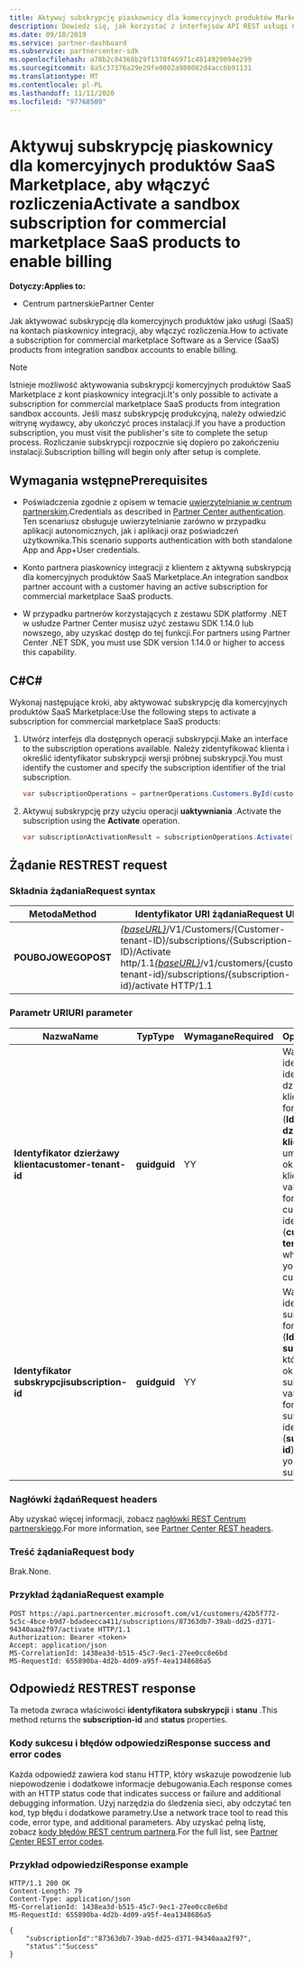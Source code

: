 ```yaml
---
title: Aktywuj subskrypcję piaskownicy dla komercyjnych produktów Marketplace
description: Dowiedz się, jak korzystać z interfejsów API REST usługi C/# i Centrum partnerskiego, aby aktywować subskrypcję piaskownicy dla komercyjnych produktów Marketplace.
ms.date: 09/10/2019
ms.service: partner-dashboard
ms.subservice: partnercenter-sdk
ms.openlocfilehash: a78b2c84368b29f1378f46971c4814929094e299
ms.sourcegitcommit: 8a5c37376a29e29fe0002a980082d4acc6b91131
ms.translationtype: MT
ms.contentlocale: pl-PL
ms.lasthandoff: 11/11/2020
ms.locfileid: "97768509"
---
```

# <a name="activate-a-sandbox-subscription-for-commercial-marketplace-saas-products-to-enable-billing"></a><span data-ttu-id="09824-103">Aktywuj subskrypcję piaskownicy dla komercyjnych produktów SaaS Marketplace, aby włączyć rozliczenia</span><span class="sxs-lookup"><span data-stu-id="09824-103">Activate a sandbox subscription for commercial marketplace SaaS products to enable billing</span></span>

<span data-ttu-id="09824-104">**Dotyczy:**</span><span class="sxs-lookup"><span data-stu-id="09824-104">**Applies to:**</span></span>

- <span data-ttu-id="09824-105">Centrum partnerskie</span><span class="sxs-lookup"><span data-stu-id="09824-105">Partner Center</span></span>

<span data-ttu-id="09824-106">Jak aktywować subskrypcję dla komercyjnych produktów jako usługi (SaaS) na kontach piaskownicy integracji, aby włączyć rozliczenia.</span><span class="sxs-lookup"><span data-stu-id="09824-106">How to activate a subscription for commercial marketplace Software as a Service (SaaS) products from integration sandbox accounts to enable billing.</span></span>

> [!NOTE]
> <span data-ttu-id="09824-107">Istnieje możliwość aktywowania subskrypcji komercyjnych produktów SaaS Marketplace z kont piaskownicy integracji.</span><span class="sxs-lookup"><span data-stu-id="09824-107">It's only possible to activate a subscription for commercial marketplace SaaS products from integration sandbox accounts.</span></span> <span data-ttu-id="09824-108">Jeśli masz subskrypcję produkcyjną, należy odwiedzić witrynę wydawcy, aby ukończyć proces instalacji.</span><span class="sxs-lookup"><span data-stu-id="09824-108">If you have a production subscription, you must visit the publisher's site to complete the setup process.</span></span> <span data-ttu-id="09824-109">Rozliczanie subskrypcji rozpocznie się dopiero po zakończeniu instalacji.</span><span class="sxs-lookup"><span data-stu-id="09824-109">Subscription billing will begin only after setup is complete.</span></span>

## <a name="prerequisites"></a><span data-ttu-id="09824-110">Wymagania wstępne</span><span class="sxs-lookup"><span data-stu-id="09824-110">Prerequisites</span></span>

- <span data-ttu-id="09824-111">Poświadczenia zgodnie z opisem w temacie [uwierzytelnianie w centrum partnerskim](partner-center-authentication.md).</span><span class="sxs-lookup"><span data-stu-id="09824-111">Credentials as described in [Partner Center authentication](partner-center-authentication.md).</span></span> <span data-ttu-id="09824-112">Ten scenariusz obsługuje uwierzytelnianie zarówno w przypadku aplikacji autonomicznych, jak i aplikacji oraz poświadczeń użytkownika.</span><span class="sxs-lookup"><span data-stu-id="09824-112">This scenario supports authentication with both standalone App and App+User credentials.</span></span>

- <span data-ttu-id="09824-113">Konto partnera piaskownicy integracji z klientem z aktywną subskrypcją dla komercyjnych produktów SaaS Marketplace.</span><span class="sxs-lookup"><span data-stu-id="09824-113">An integration sandbox partner account with a customer having an active subscription for commercial marketplace SaaS products.</span></span>

- <span data-ttu-id="09824-114">W przypadku partnerów korzystających z zestawu SDK platformy .NET w usłudze Partner Center musisz użyć zestawu SDK 1.14.0 lub nowszego, aby uzyskać dostęp do tej funkcji.</span><span class="sxs-lookup"><span data-stu-id="09824-114">For partners using Partner Center .NET SDK, you must use SDK version 1.14.0 or higher to access this capability.</span></span>

## <a name="c"></a><span data-ttu-id="09824-115">C\#</span><span class="sxs-lookup"><span data-stu-id="09824-115">C\#</span></span>

<span data-ttu-id="09824-116">Wykonaj następujące kroki, aby aktywować subskrypcję dla komercyjnych produktów SaaS Marketplace:</span><span class="sxs-lookup"><span data-stu-id="09824-116">Use the following steps to activate a subscription for commercial marketplace SaaS products:</span></span>

1. <span data-ttu-id="09824-117">Utwórz interfejs dla dostępnych operacji subskrypcji.</span><span class="sxs-lookup"><span data-stu-id="09824-117">Make an interface to the subscription operations available.</span></span> <span data-ttu-id="09824-118">Należy zidentyfikować klienta i określić identyfikator subskrypcji wersji próbnej subskrypcji.</span><span class="sxs-lookup"><span data-stu-id="09824-118">You must identify the customer and specify the subscription identifier of the trial subscription.</span></span>

   ```csharp
   var subscriptionOperations = partnerOperations.Customers.ById(customerId).Subscriptions.ById(subscriptionId);
   ```

2. <span data-ttu-id="09824-119">Aktywuj subskrypcję przy użyciu operacji **uaktywniania** .</span><span class="sxs-lookup"><span data-stu-id="09824-119">Activate the subscription using the **Activate** operation.</span></span>

   ```csharp
   var subscriptionActivationResult = subscriptionOperations.Activate();
   ```

## <a name="rest-request"></a><span data-ttu-id="09824-120">Żądanie REST</span><span class="sxs-lookup"><span data-stu-id="09824-120">REST request</span></span>

### <a name="request-syntax"></a><span data-ttu-id="09824-121">Składnia żądania</span><span class="sxs-lookup"><span data-stu-id="09824-121">Request syntax</span></span>

| <span data-ttu-id="09824-122">Metoda</span><span class="sxs-lookup"><span data-stu-id="09824-122">Method</span></span>     | <span data-ttu-id="09824-123">Identyfikator URI żądania</span><span class="sxs-lookup"><span data-stu-id="09824-123">Request URI</span></span>                                                                            |
|------------|----------------------------------------------------------------------------------------|
| <span data-ttu-id="09824-124">**POUBOJOWEGO**</span><span class="sxs-lookup"><span data-stu-id="09824-124">**POST**</span></span> | <span data-ttu-id="09824-125">[*{baseURL}*](partner-center-rest-urls.md)/V1/Customers/{Customer-tenant-ID}/subscriptions/{Subscription-ID}/Activate http/1.1</span><span class="sxs-lookup"><span data-stu-id="09824-125">[*{baseURL}*](partner-center-rest-urls.md)/v1/customers/{customer-tenant-id}/subscriptions/{subscription-id}/activate HTTP/1.1</span></span> |

### <a name="uri-parameter"></a><span data-ttu-id="09824-126">Parametr URI</span><span class="sxs-lookup"><span data-stu-id="09824-126">URI parameter</span></span>

| <span data-ttu-id="09824-127">Nazwa</span><span class="sxs-lookup"><span data-stu-id="09824-127">Name</span></span>                   | <span data-ttu-id="09824-128">Typ</span><span class="sxs-lookup"><span data-stu-id="09824-128">Type</span></span>     | <span data-ttu-id="09824-129">Wymagane</span><span class="sxs-lookup"><span data-stu-id="09824-129">Required</span></span> | <span data-ttu-id="09824-130">Opis</span><span class="sxs-lookup"><span data-stu-id="09824-130">Description</span></span>                                                                                                                                            |
|------------------------|----------|----------|--------------------------------------------------------------------------------------------------------------------------------------------------------|
| <span data-ttu-id="09824-131">**Identyfikator dzierżawy klienta**</span><span class="sxs-lookup"><span data-stu-id="09824-131">**customer-tenant-id**</span></span> | <span data-ttu-id="09824-132">**guid**</span><span class="sxs-lookup"><span data-stu-id="09824-132">**guid**</span></span> | <span data-ttu-id="09824-133">Y</span><span class="sxs-lookup"><span data-stu-id="09824-133">Y</span></span> | <span data-ttu-id="09824-134">Wartość to identyfikator identyfikatora dzierżawy klienta w formacie GUID (**Identyfikator dzierżawy klienta**), który umożliwia określenie klienta.</span><span class="sxs-lookup"><span data-stu-id="09824-134">The value is a GUID-formatted customer tenant identifier (**customer-tenant-id**), which allows you to specify a customer.</span></span> |
| <span data-ttu-id="09824-135">**Identyfikator subskrypcji**</span><span class="sxs-lookup"><span data-stu-id="09824-135">**subscription-id**</span></span> | <span data-ttu-id="09824-136">**guid**</span><span class="sxs-lookup"><span data-stu-id="09824-136">**guid**</span></span> | <span data-ttu-id="09824-137">Y</span><span class="sxs-lookup"><span data-stu-id="09824-137">Y</span></span> | <span data-ttu-id="09824-138">Wartość jest identyfikatorem subskrypcji w formacie GUID (**Identyfikator subskrypcji**), który umożliwia określenie subskrypcji.</span><span class="sxs-lookup"><span data-stu-id="09824-138">The value is a GUID-formatted subscription identifier (**subscription-id**), which allows you to specify a subscription.</span></span> |

### <a name="request-headers"></a><span data-ttu-id="09824-139">Nagłówki żądań</span><span class="sxs-lookup"><span data-stu-id="09824-139">Request headers</span></span>

<span data-ttu-id="09824-140">Aby uzyskać więcej informacji, zobacz [nagłówki REST Centrum partnerskiego](headers.md).</span><span class="sxs-lookup"><span data-stu-id="09824-140">For more information, see [Partner Center REST headers](headers.md).</span></span>

### <a name="request-body"></a><span data-ttu-id="09824-141">Treść żądania</span><span class="sxs-lookup"><span data-stu-id="09824-141">Request body</span></span>

<span data-ttu-id="09824-142">Brak.</span><span class="sxs-lookup"><span data-stu-id="09824-142">None.</span></span>

### <a name="request-example"></a><span data-ttu-id="09824-143">Przykład żądania</span><span class="sxs-lookup"><span data-stu-id="09824-143">Request example</span></span>

```http
POST https://api.partnercenter.microsoft.com/v1/customers/42b5f772-5c5c-4bce-b9d7-bdadeecca411/subscriptions/87363db7-39ab-dd25-d371-94340aaa2f97/activate HTTP/1.1
Authorization: Bearer <token>
Accept: application/json
MS-CorrelationId: 1438ea3d-b515-45c7-9ec1-27ee0cc8e6bd
MS-RequestId: 655890ba-4d2b-4d09-a95f-4ea1348686a5

```

## <a name="rest-response"></a><span data-ttu-id="09824-144">Odpowiedź REST</span><span class="sxs-lookup"><span data-stu-id="09824-144">REST response</span></span>

<span data-ttu-id="09824-145">Ta metoda zwraca właściwości **identyfikatora subskrypcji** i **stanu** .</span><span class="sxs-lookup"><span data-stu-id="09824-145">This method returns the **subscription-id** and **status** properties.</span></span>

### <a name="response-success-and-error-codes"></a><span data-ttu-id="09824-146">Kody sukcesu i błędów odpowiedzi</span><span class="sxs-lookup"><span data-stu-id="09824-146">Response success and error codes</span></span>

<span data-ttu-id="09824-147">Każda odpowiedź zawiera kod stanu HTTP, który wskazuje powodzenie lub niepowodzenie i dodatkowe informacje debugowania.</span><span class="sxs-lookup"><span data-stu-id="09824-147">Each response comes with an HTTP status code that indicates success or failure and additional debugging information.</span></span> <span data-ttu-id="09824-148">Użyj narzędzia do śledzenia sieci, aby odczytać ten kod, typ błędu i dodatkowe parametry.</span><span class="sxs-lookup"><span data-stu-id="09824-148">Use a network trace tool to read this code, error type, and additional parameters.</span></span> <span data-ttu-id="09824-149">Aby uzyskać pełną listę, zobacz [kody błędów REST centrum partnera](error-codes.md).</span><span class="sxs-lookup"><span data-stu-id="09824-149">For the full list, see [Partner Center REST error codes](error-codes.md).</span></span>

### <a name="response-example"></a><span data-ttu-id="09824-150">Przykład odpowiedzi</span><span class="sxs-lookup"><span data-stu-id="09824-150">Response example</span></span>

```http
HTTP/1.1 200 OK
Content-Length: 79
Content-Type: application/json
MS-CorrelationId: 1438ea3d-b515-45c7-9ec1-27ee0cc8e6bd
MS-RequestId: 655890ba-4d2b-4d09-a95f-4ea1348686a5

{
    "subscriptionId":"87363db7-39ab-dd25-d371-94340aaa2f97",
    "status":"Success"
}
```
